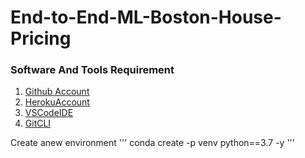 # End-to-End-ML-Boston-House-Pricing


### Software And Tools Requirement

1. [Github Account](https://github.com)
2. [HerokuAccount](https://heroku.com)
3. [VSCodeIDE](https://code.visualstudio.com/)
4. [GitCLI](https://git-scm.com/book/en/v2/Getting-Started-The-Command-Line)

Create anew environment 
'''
conda create -p venv python==3.7 -y
'''